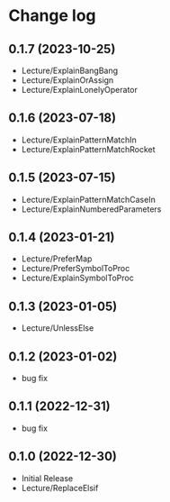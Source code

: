 # Change log

## 0.1.7 (2023-10-25)

- Lecture/ExplainBangBang
- Lecture/ExplainOrAssign
- Lecture/ExplainLonelyOperator

## 0.1.6 (2023-07-18)

- Lecture/ExplainPatternMatchIn
- Lecture/ExplainPatternMatchRocket

## 0.1.5 (2023-07-15)

- Lecture/ExplainPatternMatchCaseIn
- Lecture/ExplainNumberedParameters

## 0.1.4 (2023-01-21)

- Lecture/PreferMap
- Lecture/PreferSymbolToProc
- Lecture/ExplainSymbolToProc

## 0.1.3 (2023-01-05)

- Lecture/UnlessElse

## 0.1.2 (2023-01-02)

- bug fix

## 0.1.1 (2022-12-31)

- bug fix

## 0.1.0 (2022-12-30)

- Initial Release
- Lecture/ReplaceElsif
